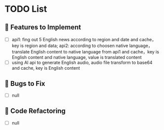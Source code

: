 # TODO List

## 🔧 Features to Implement
- [ ] api1: fing out 5 English news according to region and date and cache，key is region and data; api2: according to choosen native language，translate English content to native language from api1 and cache，key is English content and native language, value is translated content
- [ ] using AI api to generate English audio, audio file transform to base64 and cache, key is English content

## 🐛 Bugs to Fix
- [ ] null

## 🧼 Code Refactoring
- [ ] null